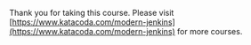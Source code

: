 Thank you for taking this course. Please visit [https://www.katacoda.com/modern-jenkins](https://www.katacoda.com/modern-jenkins) for more courses.